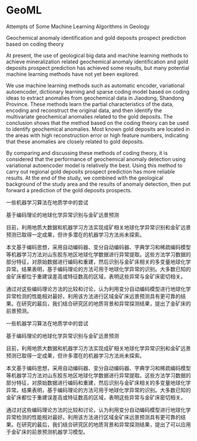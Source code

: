 # GeoML
Attempts of Some Machine Learning Algorithms in Geology

Geochemical anomaly identification and gold deposits prospect prediction based on coding theory

  At present, the use of geological big data and machine learning methods to achieve mineralization related geochemical anomaly identification and gold deposits prospect prediction has achieved some results, but many potential machine learning methods have not yet been explored. 

  We use machine learning methods such as automatic encoder, variational autoencoder, dictionary learning and sparse coding model based on coding ideas to extract anomalies from geochemical data in Jiaodong, Shandong Province. These methods learn the partial characteristics of the data, encoding and reconstruct the original data, and then identify the multivariate geochemical anomalies related to the gold deposits. The conclusion shows that the method based on the coding theory can be used to identify geochemical anomalies. Most known gold deposits are located in the areas with high reconstruction error or high feature numbers, indicating that these anomalies are closely related to gold deposits. 

  By comparing and discussing these methods of coding theory, it is considered that the performance of geochemical anomaly detection using variational autoencoder model is relatively the best. Using this method to carry out regional gold deposits prospect prediction has more reliable results. At the end of the study, we combined with the geological background of the study area and the results of anomaly detection, then put forward a prediction of the gold deposits prospects.

  一些机器学习算法在地质学中的尝试


基于编码理论的地球化学异常识别与金矿远景预测


目前，利用地质大数据和机器学习方法实现成矿相关地球化学异常识别和金矿远景预测已取得一定成果，但许多潜在的机器学习方法尚未探索。


本文基于编码思想，采用自动编码器、变分自动编码器、字典学习和稀疏编码模型等机器学习方法对山东胶东地区地球化学数据进行异常提取。这些方法学习数据的部分特征，对原始数据进行编码和重建，然后识别与金矿床相关的多变量地球化学异常。结果表明，基于编码理论的方法可用于地球化学异常的识别。大多数已知的金矿床都位于重建误差高或特征数高的区域，表明这些异常与金矿床密切相关。


通过对这些编码理论方法的比较和讨论，认为利用变分自动编码模型进行地球化学异常检测的性能相对最好。利用该方法进行区域金矿床远景预测具有更可靠的结果。在研究的最后，我们结合研究区的地质背景和异常探测结果，提出了金矿床的前景预测。

一些机器学习算法在地质学中的尝试


基于编码理论的地球化学异常识别与金矿远景预测


目前，利用地质大数据和机器学习方法实现成矿相关地球化学异常识别和金矿远景预测已取得一定成果，但许多潜在的机器学习方法尚未探索。


本文基于编码思想，采用自动编码器、变分自动编码器、字典学习和稀疏编码模型等机器学习方法对山东胶东地区地球化学数据进行异常提取。这些方法学习数据的部分特征，对原始数据进行编码和重建，然后识别与金矿床相关的多变量地球化学异常。结果表明，基于编码理论的方法可用于地球化学异常的识别。大多数已知的金矿床都位于重建误差高或特征数高的区域，表明这些异常与金矿床密切相关。


通过对这些编码理论方法的比较和讨论，认为利用变分自动编码模型进行地球化学异常检测的性能相对最好。利用该方法进行区域金矿床远景预测具有更可靠的结果。在研究的最后，我们结合研究区的地质背景和异常探测结果，提出了可以应用于金矿床的前景预测机器学习模型。

